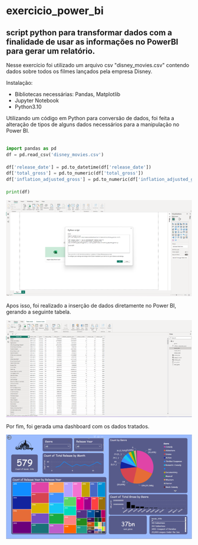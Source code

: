 # exercicio_power_bi

## script python para transformar dados com a finalidade de usar as informações no PowerBI para gerar um relatório.

Nesse exercício foi utilizado um arquivo csv "disney_movies.csv" contendo dados sobre todos os filmes lançados pela empresa Disney.

Instalação: 

- Bibliotecas necessárias: Pandas, Matplotlib 
- Jupyter Notebook
- Python3.10

Utilizando um código em Python para conversão de dados, foi feita a alteração de tipos de alguns dados necessários para a manipulação no Power BI.

```python

import pandas as pd
df = pd.read_csv('disney_movies.csv')

df['release_date'] = pd.to_datetime(df['release_date'])
df['total_gross'] = pd.to_numeric(df['total_gross'])
df['inflation_adjusted_gross'] = pd.to_numeric(df['inflation_adjusted_gross'])

print(df)

```

![Alt text](python_script.png)

Apos isso, foi realizado a inserção de dados diretamente no Power BI, gerando a seguinte tabela.

![Alt text](power_bi.png)

Por fim, foi gerada uma dashboard com os dados tratados.

![Alt text](dashboard.png)
 
